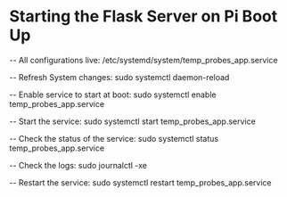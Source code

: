 # Starting the Flask Server on Pi Boot Up
-- All configurations live:
 /etc/systemd/system/temp_probes_app.service

-- Refresh System changes: 
sudo systemctl daemon-reload

-- Enable service to start at boot: 
sudo systemctl enable temp_probes_app.service

-- Start the service:
sudo systemctl start temp_probes_app.service

-- Check the status of the service: 
sudo systemctl status temp_probes_app.service

-- Check the logs:
sudo journalctl -xe

-- Restart the service:
sudo systemctl restart temp_probes_app.service
